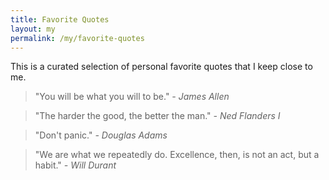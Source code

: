 ```yaml
---
title: Favorite Quotes
layout: my
permalink: /my/favorite-quotes
---
```

This is a curated selection of personal favorite quotes that I keep close to me. 
> "You will be what you will to be."
> <cite>\- James Allen</cite>

> "The harder the good, the better the man."
> <cite>\- Ned Flanders I</cite>

> "Don't panic."
> <cite>\- Douglas Adams</cite>

> "We are what we repeatedly do. Excellence, then, is not an act, but a habit."
> <cite>\- Will Durant</cite>
